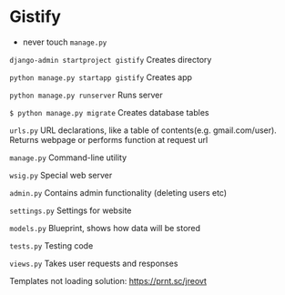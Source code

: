 # Gistify

* never touch ```manage.py```

```django-admin startproject gistify``` 
Creates directory

```python manage.py startapp gistify```
Creates app

```python manage.py runserver``` 
Runs server

```$ python manage.py migrate```
Creates database tables

```urls.py```
URL declarations, like a table of contents(e.g. gmail.com/user). Returns webpage or performs function at request url

```manage.py```
Command-line utility

```wsig.py```
Special web server

```admin.py```
Contains admin functionality (deleting users etc)

```settings.py```
Settings for website

```models.py```
Blueprint, shows how data will be stored

```tests.py```
Testing code

```views.py```
Takes user requests and responses

Templates not loading solution: https://prnt.sc/jreovt
